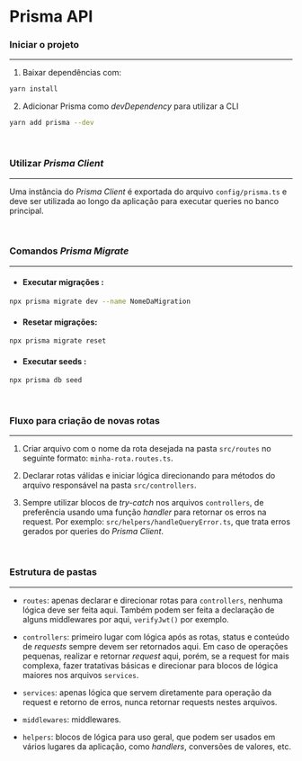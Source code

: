 # Prisma API

### Iniciar o projeto

---

1. Baixar dependências com:

```bash
yarn install
```

2. Adicionar Prisma como _devDependency_ para utilizar a CLI

```bash
yarn add prisma --dev
```

<br/>

### Utilizar _Prisma Client_

---

Uma instância do _Prisma Client_ é exportada do arquivo `config/prisma.ts` e deve ser utilizada ao longo da aplicação para executar queries no banco principal.

<br/>

### Comandos _Prisma Migrate_

---

- #### Executar migrações :

```bash
npx prisma migrate dev --name NomeDaMigration
```

- #### Resetar migrações:

```bash
npx prisma migrate reset
```

- #### Executar seeds :

```bash
npx prisma db seed
```

<br/>

### Fluxo para criação de novas rotas

---

1.  Criar arquivo com o nome da rota desejada na pasta `src/routes` no seguinte formato: `minha-rota.routes.ts`.

2.  Declarar rotas válidas e iniciar lógica direcionando para métodos do arquivo responsável na pasta `src/controllers`.

3.  Sempre utilizar blocos de _try-catch_ nos arquivos `controllers`, de preferência usando uma função _handler_ para retornar os erros na request. Por exemplo: `src/helpers/handleQueryError.ts`, que trata erros gerados por queries do _Prisma Client_.

<br/>

### Estrutura de pastas

---

- `routes`: apenas declarar e direcionar rotas para `controllers`, nenhuma lógica deve ser feita aqui. Também podem ser feita a declaração de alguns middlewares por aqui, `verifyJwt()` por exemplo.

- `controllers`: primeiro lugar com lógica após as rotas, status e conteúdo de _requests_ sempre devem ser retornados aqui. Em caso de operações pequenas, realizar e retornar _request_ aqui, porém, se a request for mais complexa, fazer tratativas básicas e direcionar para blocos de lógica maiores nos arquivos `services`.

- `services`: apenas lógica que servem diretamente para operação da request e retorno de erros, nunca retornar requests nestes arquivos.

- `middlewares`: middlewares.

- `helpers`: blocos de lógica para uso geral, que podem ser usados em vários lugares da aplicação, como _handlers_, conversões de valores, etc.
